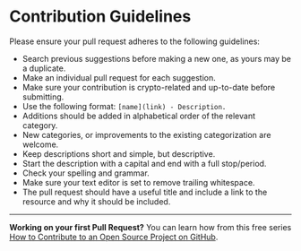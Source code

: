# Contribution Guidelines

Please ensure your pull request adheres to the following guidelines:

- Search previous suggestions before making a new one, as yours may be a
  duplicate.
- Make an individual pull request for each suggestion.
- Make sure your contribution is crypto-related and up-to-date before submitting.
- Use the following format: `[name](link) - Description.`
- Additions should be added in alphabetical order of the relevant category.
- New categories, or improvements to the existing categorization are welcome.
- Keep descriptions short and simple, but descriptive.
- Start the description with a capital and end with a full stop/period.
- Check your spelling and grammar.
- Make sure your text editor is set to remove trailing whitespace.
- The pull request should have a useful title and include a link to the resource
  and why it should be included.

---

**Working on your first Pull Request?** You can learn how from this free series
[How to Contribute to an Open Source Project on GitHub](https://app.egghead.io/playlists/how-to-contribute-to-an-open-source-project-on-github).
